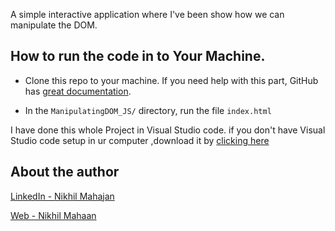 A simple interactive application where I've been show how we can manipulate the DOM.

## How to run the code in to Your Machine.
- Clone this repo to your machine. If you need help with this part, GitHub has [great documentation](https://help.github.com/articles/fork-a-repo/). 

- In the `ManipulatingDOM_JS/` 
directory, run the file `index.html`


I have done this whole Project in Visual Studio code. if you don't have Visual Studio code setup in ur computer ,download it by [clicking here](https://code.visualstudio.com/Download)

## About the author

[LinkedIn - Nikhil Mahajan](https://www.linkedin.com/in/nikhil-mahajan-92b9631a0/ "Nikhil Mahajan's LinkedIn profile")

[Web - Nikhil Mahaan](https://nikhilmahajan.netlify.app/ "Nikhil Mahajan Portfolio")

```